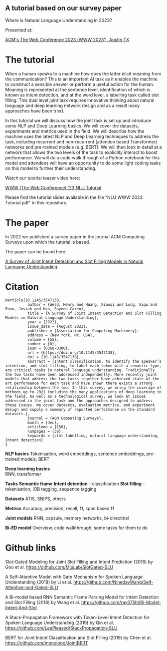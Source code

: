 ## A tutorial based on our survey paper

Where is Natural Language Understanding in 2023?

Presented at:
<p><a href="https://www2023.thewebconf.org/" title="ACM's The Web Conference 2023, Austin TX">ACM's The Web Conference 2023 (WWW 2023'), Austin TX</a></p>


# The tutorial

When a human speaks to a machine how does the latter elicit meaning from the communication? This is an important AI task as it enables the machine to construct a sensible answer or perform a useful action for the human. Meaning is represented at the sentence level, identification of which is known as intent detection, and at the word level, a labelling task called slot filling. This dual level joint task requires innovative thinking about natural language and deep learning network design and as a result many approaches have been tried. 

In this tutorial we will discuss how the joint task is set up and introduce some NLP and Deep Learning basics. We will cover the datasets, experiments and metrics used in the field. We will describe how the machine uses the latest NLP and Deep Learning techniques to address the task, including recurrent and non-recurrent (attention based Transformer) networks and pre-trained models (e.g. BERT). We will then look in detail at a network that allows the two levels of the task to explicitly interact to boost performance. We will do a code walk through of a Python notebook for this model and attendees will have an opportunity to do some light coding tasks on this model to further their understanding.

Watch our tutorial teaser video here:
<p><a href="https://www.youtube.com/watch?v=ovw7093ogeI" title="WWW (The Web Conference) '23 NLU Tutorial">WWW (The Web Conference) '23 NLU Tutorial</a></p>

Please find the tutorial slides available in the file "NLU WWW 2023 Tutorial.pdf" in this repository.

# The paper 

In 2022 we published a survey paper in the journal ACM Computing Surveys upon which the tutorial is based. 

The paper can be found here:
<p><a href="https://doi.acm.org?doi=3547138" title="A Survey of Joint Intent Detection and Slot Filling Models in Natural Language Understanding">A Survey of Joint Intent Detection and Slot Filling Models in Natural Language Understanding</a></p>

# Citation

```
@article{10.1145/3547138,
          author = {Weld, Henry and Huang, Xiaoqi and Long, Siqu and Poon, Josiah and Han, Soyeon Caren},
          title = {A Survey of Joint Intent Detection and Slot Filling Models in Natural Language Understanding},
          year = {2022},
          issue_date = {August 2023},
          publisher = {Association for Computing Machinery},
          address = {New York, NY, USA},
          volume = {55},
          number = {8},
          issn = {0360-0300},
          url = {https://doi.org/10.1145/3547138},
          doi = {10.1145/3547138},
          abstract = {Intent classification, to identify the speaker’s intention, and slot filling, to label each token with a semantic type, are critical tasks in natural language understanding. Traditionally the two tasks have been addressed independently. More recently joint models that address the two tasks together have achieved state-of-the-art performance for each task and have shown there exists a strong relationship between the two. In this survey, we bring the coverage of methods up to 2021 including the many applications of deep learning in the field. As well as a technological survey, we look at issues addressed in the joint task and the approaches designed to address these issues. We cover datasets, evaluation metrics, and experiment design and supply a summary of reported performance on the standard datasets.},
          journal = {ACM Computing Surveys},
          month = {dec},
          articleno = {156},
          numpages = {38},
          keywords = {slot labelling, natural language understanding, Intent detection}
}
```

<B>NLP basics</B> 
Tokenisation, word embeddings, sentence embeddings, pre-trained models, BERT

<B>Deep learning basics</B>  
RNN, transformer

<B>Tasks</B> 
<B>Semantic frame</B> 
<B>Intent detection</B>  - classification
<B>Slot filling</B>  - tokenisation, IOB tagging, sequence tagging

<B>Datasets</B> 
ATIS, SNIPS, others

<B>Metrics</B> 
Accuracy, precision, recall, f1, span based f1

<B>Joint models</B> 
RNN, capsule, memory networks, bi-directinal

<B>Bi-ED model</B> 
Overview, code walkthrough, some tasks for them to do


# Github links

Slot-Gated Modeling for Joint Slot Filling and Intent Prediction (2018) by Goo et al.
https://github.com/MiuLab/SlotGated-SLU

A Self-Attentive Model with Gate Mechanism for Spoken Language Understanding (2018) by Li et al.
https://github.com/NinedayWang/Self-Attentive-and-Gated-SLU

A Bi-model based RNN Semantic Frame Parsing Model for Intent Detection and Slot Filling (2018) by Wang et al.
https://github.com/ray075hl/Bi-Model-Intent-And-Slot

A Stack-Propagation Framework with Token-Level Intent Detection for Spoken Language Understanding (2019) by Qin et al.
https://github.com/LeePleased/StackPropagation-SLU

BERT for Joint Intent Classification and Slot Filling (2019) by Chen et al.
https://github.com/monologg/JointBERT
